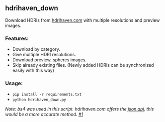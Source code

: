 ## hdrihaven_down

Download HDRIs from [hdrihaven.com](https://hdrihaven.com/hdris/?c=all) with multiple resolutions and preview images.

### Features:

-   Download by category.
-   Give multiple HDRI resolutions.
-   Download preview, spheres images.
-   Skip already existing files. (Newly added HDRIs can be synchronized easily with this way)

### Usage:

-   `pip install -r requirements.txt`
-   `python hdrihaven_down.py`

_Note: bs4 was used in this script. hdrihaven.com offers the [json api](https://hdrihaven.com/json?v=1.1), this would be a more accurate method. [#1](https://github.com/agmmnn/hdrihaven_down/issues/1)_
